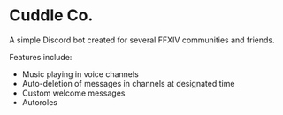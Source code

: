 <h1>Cuddle Co.</h1>

A simple Discord bot created for several FFXIV communities and friends.

Features include: 
* Music playing in voice channels
* Auto-deletion of messages in channels at designated time
* Custom welcome messages
* Autoroles
